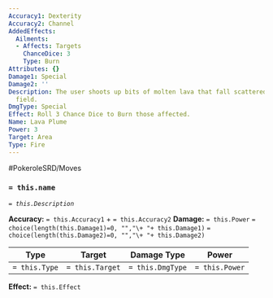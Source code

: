 ```yaml
---
Accuracy1: Dexterity
Accuracy2: Channel
AddedEffects:
  Ailments:
  - Affects: Targets
    ChanceDice: 3
    Type: Burn
Attributes: {}
Damage1: Special
Damage2: ''
Description: The user shoots up bits of molten lava that fall scattered around the
  field.
DmgType: Special
Effect: Roll 3 Chance Dice to Burn those affected.
Name: Lava Plume
Power: 3
Target: Area
Type: Fire
---
```


#PokeroleSRD/Moves

### `= this.name` 
*`= this.Description`*

**Accuracy:** `= this.Accuracy1` + `= this.Accuracy2`
**Damage:** `= this.Power` `= choice(length(this.Damage1)=0, "","\+ "+ this.Damage1)` `= choice(length(this.Damage2)=0, "","\+ "+ this.Damage2)`

| Type          | Target          | Damage Type          | Power          |
| ------------- | --------------- | ---------------- | -------------- |
| `= this.Type` | `= this.Target` | `= this.DmgType` | `= this.Power` | 

**Effect:** `= this.Effect`